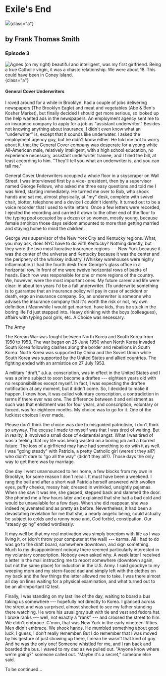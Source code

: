 # Exile's End

![](exiles-end-3-1.png){class="a"}

## by Frank Thomas Smith

### Episode 3

![Agnes (on my right) beautiful and intelligent, was my first girlfriend. Being a true Catholic virgin, it was a chaste relationship. We were about 18. This could have been in Coney Island.](exiles-end-3-2.png){class="a"}

#### General Cover Underwriters

I roved around for a while in Brooklyn, had a couple of jobs delivering
newspapers (The Brooklyn Eagle) and meat and vegetables (Abe & Ben\'s
Kosher Market), but finally decided I should get more serious, so looked
up the help wanted ads in the newspapers. An employment agency sent me
to an insurance company to apply for a job as "assistant underwriter."
Besides not knowing anything about insurance, I didn\'t even know what
an "underwriter" is, except that it sounds like underwater. I asked the
employment agency guy, but he didn\'t know either. He told me not to
worry about it, that the General Cover company was desperate for a young
white All-American male, relatively intelligent, with a high school
education, no experience necessary, assistant underwriter trainee, and I
filled the bill, at least according to him. "They\'ll tell you what an
underwriter is, and you can tell me."

General Cover Underwriters occupied a whole floor in a skyscraper on
Wall Street. I was interviewed first by a vice- president, then by a
supervisor named George Fellows, who asked me three easy questions and
told me I was hired, starting immediately. He turned me over to Bob, who
shook hands and sat me, almost physically, at "my" desk, complete with
swivel chair, blotter, telephone and a device I couldn\'t identify. It
turned out to be a voice recorder that I used to write letters. Once a
few letters were recorded, I ejected the recording and carried it down
to the other end of the floor to the typing pool occupied by a dozen or
so women, mostly young, because female ambition those days seldom
amounted to more than getting married and staying home to mind the
children.

George was supervisor of the New York City and Kentucky regions. What,
you may ask, does NYC have to do with Kentucky? Nothing directly, but
they were the two most lucrative insurance regions --- New York because
it was the center of the universe and Kentucky because it was the center
and the periphery of the whiskey industry. (Whiskey warehouses were
highly inflammable.) I had the fourth desk from George\'s glass office
in a horizontal row. In front of me were twelve horizontal rows of backs
of heads. Each row was responsible for one or more regions of the
country. We, however, were the most important ones. My future career and
life were clear: in about ten years I\'d be a full underwriter. (To
underwrite something is to guarantee that an insurance policy will pay
in case of accident or death, ergo an insurance company. So, an
underwriter is someone who advises the insurance company that it\'s
worth the risk or not, my own definition.) Meanwhile I would get
married, have kids, thus be stuck in the boring life I\'d just stepped
into. Heavy drinking with the boys (colleagues), affairs with typing
pool girls, etc. A Choice was necessary.

The Army

The Korean War was fought between North Korea and South Korea from 1950
to 1953. The war began on 25 June 1950 when North Korea invaded South
Korea following clashes along the border and rebellions in South Korea.
North Korea was supported by China and the Soviet Union while South
Korea was supported by the United States and allied countries. The
fighting ended with an armistice on 27 July 1953.

A military "draft," a.k.a. conscription, was in effect in the United
States and I was a prime subject to soon become a draftee --- eighteen
years old with no responsibilities except myself. In fact, I was
expecting the draftee notification at any moment, but it didn\'t come.
So, I decided to make it happen. I knew how, it was called voluntary
conscription, a contradiction in terms if there ever was one. The
difference between it and enlistment as such was that enlistment was for
four years, and conscription, voluntary or forced, was for eighteen
months. My choice was to go for it. One of the luckiest choices I ever
made.

Please don\'t think the choice was due to misguided patriotism, I don\'t
think so anyway. The excuse I made to myself was that I was tired of
waiting. But in reality, it involved a small dose of existential angst.
What I was tired of was a feeling that my life was being wasted on a
boring job and a blurred future. The loss of a girlfriend may have had
something to do with it as well. I was "going steady" with Patricia, a
pretty Catholic girl (weren\'t they all?) who didn\'t dare to "go all
the way" (didn\'t they all?). Those days the only way to get there was
by marriage.

One day I went unannounced to her home, a few blocks from my own in
Brooklyn, for some reason I don\'t recall. It must have been a weekend.
I rang the bell and after a short wait Patricia herself answered with
swollen eyes, puffy cheeks, messy hair, dressed in wrinkled, unsightly
pajamas. When she saw it was me, she gasped, stepped back and slammed
the door. She phoned me a few hours later and explained that she had a
bad cold and would be unavailable for a few days. When she did reappear,
she was indeed rejuvenated and as pretty as before. Nevertheless, it had
been a devastating revelation for me that she, a nearly angelic being,
could actually be subject to colds and a runny nose and, God forbid,
constipation. Our "steady going" ended wordlessly.

It may well be that my real motivation was simply boredom with life as I
was living it, or (don\'t throw your computer at the wall) --- karma.
All I had to do was go to the draft board, somewhere downtown, and sign
something. Much to my disappointment nobody there seemed particularly
interested in my voluntary conscription. Nobody even asked why. A week
later I received a letter in the mail instructing me to report somewhere
(downtown again, but not the same place) for induction in the U.S. Army.
I said goodbye to my weeping mom and my stern-faced dad and simply left
with the clothes on my back and the few things the letter allowed me to
take. I was there almost all day on lines waiting for a physical
examination, and what turned out to be an all-important IQ test.

Finally, I was standing on my last line of the day, waiting to board a
bus taking us somewhere --- hopefully not directly to Korea. I glanced
across the street and was surprised, almost shocked to see my father
standing there watching. He wore his usual gray suit with tie and vest
and fedora hat. I broke ranks --- well, not exactly a "rank" --- and
crossed the street to him. We didn\'t embrace. C\'mon, that was New York
in the early nineteen-fifties. Men didn\'t embrace. We shook hands. He
mumbled something about good luck, I guess, I don\'t really remember.
But I do remember that I was moved by his gesture of just showing up
there, I mean he wasn\'t that kind of guy. And he was the only one!
Someone whistled for me, and I ran back and boarded the bus. I waved to
my dad as we pulled out. "Anyone know where we\'re going?" someone
called out. "Maybe it\'s a secret," someone else said.

To be continued...
